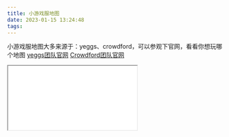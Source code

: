 ```yaml
---
title: 小游戏服地图
date: 2023-01-15 13:24:48
tags:
---
```

小游戏服地图大多来源于：yeggs、crowdford，可以参观下官网，看看你想玩哪个地图
[yeggs团队官网](https://www.yeggs.org/)
[Crowdford团队官网](https://www.crowdford.com/)

<iframe src="//player.bilibili.com/player.html?aid=387789991&bvid=BV1sd4y1X7gY&cid=826636469&page=1" framespacing="0" allowfullscreen="true"> </iframe>
